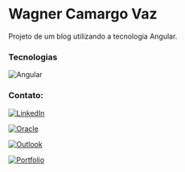 
# Wagner Camargo Vaz

Projeto de um blog utilizando a tecnologia Angular.

### Tecnologias

![Angular](https://img.shields.io/badge/Angular-DD0031?style=for-the-badge&logo=angular&logoColor=white)



### Contato:

[![LinkedIn](https://img.shields.io/badge/LinkedIn-000?style=for-the-badge&logo=linkedin&logoColor=0E76A8)](https://www.linkedin.com/in/wagner-camargo-vaz-44746a44/)

[![Oracle](https://img.shields.io/badge/Oracle-F80000?style=for-the-badge&logo=oracle&logoColor=black)](https://cursos.alura.com.br/emprega-one/profile/wagner-vaz89)

[![Outlook](https://img.shields.io/badge/Microsoft_Outlook-0078D4?style=for-the-badge&logo=microsoft-outlook&logoColor=white)](wagner.tech89@hotmail.com)

[![Portfolio](https://img.shields.io/website-up-down-green-red/http/monip.org.svg)](https://waguiner89.github.io/portfolio/)
